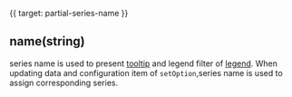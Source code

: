 {{ target: partial-series-name }}
## name(string)
series name is used to present [tooltip](~tooltip) and legend filter of [legend](~legend). When updating data and configuration item of `setOption`,series name is used to assign corresponding series.